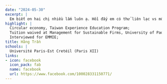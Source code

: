 ```yaml
---
date: "2024-05-30"
excerpt: |
  Em biết ơn hai chị nhiều lắm luôn ạ. Hồi đấy em có thử liên lạc vs một bên cũng chuyên hỗ trợ apply này kia thì họ bảo gpa của em thấp lắm, khó được lắm. Nhưng hai chị đã chỉ dẫn em tự tin hơn hẳn để nói chuyện với bên trường. Em cảm ơn hai chị đã động viên và hướng dẫn em rất nhiều ạ!
highlight: |
  Circular economy, Taiwan Experience Education Program;
  Tuition waived at Management for Sustainable Firms, University of Padova;
  Interviewed for EMMIE;
title: Hằng Trần
schools: |
  Université Paris-Est Cretéil (Paris XII)
links:
- icon: facebook
  icon_pack: fab
  name: facebook
  url: https://www.facebook.com/100028331150771/
---
```

